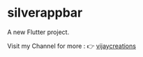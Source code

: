 # silverappbar

A new Flutter project.

Visit my Channel for more : :point_right: [vijaycreations](https://www.youtube.com/channel/UCBC_Z7jla1GSITcqLKAtPxQ)
